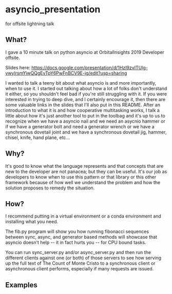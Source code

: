 # asyncio_presentation
for offsite lightning talk

## What?
I gave a 10 minute talk on python asyncio at OrbitalInsights 2019 Developer offsite.

Slides here: 
https://docs.google.com/presentation/d/1HzI9zvITUlg-vwylrsmYiwQQgEvTpY6PwFnBCV9E-jg/edit?usp=sharing

I wanted to talk a teeny bit about what asyncio is and more importantly, when to use it.  I started out talking about how a lot of folks don't understand it either, so you shouldn't feel bad if you're still struggling with it.  If you were interested in trying to deep dive, and I certainly encourage it, then there are some valuable links in the slides that I'll also put in this README.  After an introduction to what it is and how cooperative multitasking works, I talk a little about how it's just another tool to put in the toolbag and it's up to us to recognize when we have a asyncio nail and we need an asycnio hammer or if we have a generator bolt and need a generator wrench or we have a synchronous dovetail joint and we have a synchronous dovetail jig, hammer, chisel, knife, hand plane, etc...

## Why?

It's good to know what the language represents and that concepts that are new to the developer are not panacea; but they can be useful.  It's our job as developers to know when to use this pattern or that library or this other framework because of how well we understand the problem and how the solution proposes to remedy the situation.

## How?

I recommend putting in a virtual environment or a conda environment and installing what you need.

The fib.py program will show you how running fibonacci sequences between sync, async, and generator based methods will showcase that asyncio doesn't help -- it in fact hurts you -- for CPU bound tasks.

You can run sync_server.py and/or async_server.py and then run the different clients against one (or both) of those servers to see how serving up the full text of The Count of Monte Cristo to a synchronous client or asynchronous client performs, especially if many requests are issued.  

## Examples
